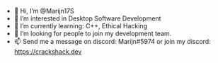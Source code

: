 - 👋 Hi, I’m @Marijn17S
- 👀 I’m interested in Desktop Software Development
- 🌱 I’m currently learning: C++, Ethical Hacking
- 💞️ I’m looking for people to join my development team.
- 📫 Send me a message on discord: Marijn#5974 or join my discord: https://crackshack.dev

<!---
Marijn17S/Marijn17S is a ✨ special ✨ repository because its `README.md` (this file) appears on your GitHub profile.
You can click the Preview link to take a look at your changes.
--->
